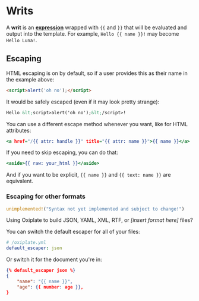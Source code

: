 # Writs

A **writ** is an [**expression**](expressions.md) wrapped with `{{` and `}}` that will be evaluated and output into the template. For example, `Hello {{ name }}!` may become `Hello Luna!`.

## Escaping

HTML escaping is on by default, so if a user provides this as their name in the example above:

```html
<script>alert('oh no');</script>
```

It would be safely escaped (even if it may look pretty strange):

```html
Hello &lt;script>alert('oh no');&lt;/script>!
```

You can use a different escape method whenever you want, like for HTML attributes:

```oxip.html
<a href="/{{ attr: handle }}" title="{{ attr: name }}">{{ name }}</a>
```

If you need to skip escaping, you can do that:

```oxip.html
<aside>{{ raw: your_html }}</aside>
```

And if you want to be explicit, `{{ name }}` and `{{ text: name }}` are equivalent.

### Escaping for other formats

```rust
unimplemented!("Syntax not yet implemented and subject to change!")
```

Using Oxiplate to build JSON, YAML, XML, RTF, or _[insert format here]_ files?

You can switch the default escaper for all of your files:

```oxip.yaml
# /oxiplate.yml
default_escaper: json
```

Or switch it for the document you're in:

```oxip.json
{% default_escaper json %}
{
    "name": "{{ name }}",
    "age": {{ number: age }},
}
```
